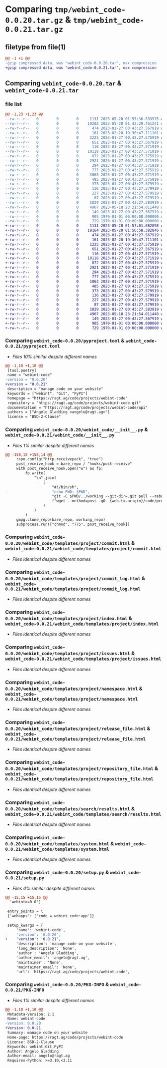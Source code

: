 # Comparing `tmp/webint_code-0.0.20.tar.gz` & `tmp/webint_code-0.0.21.tar.gz`

## filetype from file(1)

```diff
@@ -1 +1 @@
-gzip compressed data, was "webint_code-0.0.20.tar", max compression
+gzip compressed data, was "webint_code-0.0.21.tar", max compression
```

## Comparing `webint_code-0.0.20.tar` & `webint_code-0.0.21.tar`

### file list

```diff
@@ -1,23 +1,23 @@
--rw-r--r--   0        0        0     1131 2023-05-20 01:55:36.533575 webint_code-0.0.20/pyproject.toml
--rw-r--r--   0        0        0    19202 2023-05-20 01:42:29.461241 webint_code-0.0.20/webint_code/__init__.py
--rw-r--r--   0        0        0      474 2023-01-27 00:43:27.567919 webint_code-0.0.20/webint_code/templates/__init__.py
--rw-r--r--   0        0        0      161 2023-02-20 19:30:47.711101 webint_code-0.0.20/webint_code/templates/index.html
--rw-r--r--   0        0        0     1225 2023-01-27 00:43:27.575919 webint_code-0.0.20/webint_code/templates/project/commit.html
--rw-r--r--   0        0        0      651 2023-01-27 00:43:27.567919 webint_code-0.0.20/webint_code/templates/project/commit_log.html
--rw-r--r--   0        0        0      116 2023-01-27 00:43:27.571919 webint_code-0.0.20/webint_code/templates/project/created.html
--rw-r--r--   0        0        0    10118 2023-01-27 00:43:27.571919 webint_code-0.0.20/webint_code/templates/project/index.html
--rw-r--r--   0        0        0      872 2023-01-27 00:43:27.575919 webint_code-0.0.20/webint_code/templates/project/issues.html
--rw-r--r--   0        0        0     2921 2023-01-27 00:43:27.571919 webint_code-0.0.20/webint_code/templates/project/namespace.html
--rw-r--r--   0        0        0      294 2023-01-27 00:43:27.571919 webint_code-0.0.20/webint_code/templates/project/release.html
--rw-r--r--   0        0        0      777 2023-01-27 00:43:27.575919 webint_code-0.0.20/webint_code/templates/project/release_file.html
--rw-r--r--   0        0        0     1063 2023-01-27 00:43:27.571919 webint_code-0.0.20/webint_code/templates/project/repository_file.html
--rw-r--r--   0        0        0      485 2023-01-27 00:43:27.575919 webint_code-0.0.20/webint_code/templates/project/settings.html
--rw-r--r--   0        0        0      373 2023-01-27 00:43:27.579919 webint_code-0.0.20/webint_code/templates/projects.html
--rw-r--r--   0        0        0      136 2023-01-27 00:43:27.579919 webint_code-0.0.20/webint_code/templates/pypi/index.html
--rw-r--r--   0        0        0      227 2023-01-27 00:43:27.579919 webint_code-0.0.20/webint_code/templates/pypi/project.html
--rw-r--r--   0        0        0       87 2023-01-27 00:43:27.579919 webint_code-0.0.20/webint_code/templates/search/index.html
--rw-r--r--   0        0        0     1029 2023-01-27 00:43:27.583919 webint_code-0.0.20/webint_code/templates/search/results.html
--rw-r--r--   0        0        0     4967 2023-05-18 23:21:54.011448 webint_code-0.0.20/webint_code/templates/system.html
--rw-r--r--   0        0        0      149 2023-01-27 00:43:27.567919 webint_code-0.0.20/webint_code/templates/template.html
--rw-r--r--   0        0        0      905 1970-01-01 00:00:00.000000 webint_code-0.0.20/setup.py
--rw-r--r--   0        0        0      729 1970-01-01 00:00:00.000000 webint_code-0.0.20/PKG-INFO
+-rw-r--r--   0        0        0     1131 2023-05-20 01:57:01.682898 webint_code-0.0.21/pyproject.toml
+-rw-r--r--   0        0        0    19164 2023-05-20 01:56:58.382846 webint_code-0.0.21/webint_code/__init__.py
+-rw-r--r--   0        0        0      474 2023-01-27 00:43:27.567919 webint_code-0.0.21/webint_code/templates/__init__.py
+-rw-r--r--   0        0        0      161 2023-02-20 19:30:47.711101 webint_code-0.0.21/webint_code/templates/index.html
+-rw-r--r--   0        0        0     1225 2023-01-27 00:43:27.575919 webint_code-0.0.21/webint_code/templates/project/commit.html
+-rw-r--r--   0        0        0      651 2023-01-27 00:43:27.567919 webint_code-0.0.21/webint_code/templates/project/commit_log.html
+-rw-r--r--   0        0        0      116 2023-01-27 00:43:27.571919 webint_code-0.0.21/webint_code/templates/project/created.html
+-rw-r--r--   0        0        0    10118 2023-01-27 00:43:27.571919 webint_code-0.0.21/webint_code/templates/project/index.html
+-rw-r--r--   0        0        0      872 2023-01-27 00:43:27.575919 webint_code-0.0.21/webint_code/templates/project/issues.html
+-rw-r--r--   0        0        0     2921 2023-01-27 00:43:27.571919 webint_code-0.0.21/webint_code/templates/project/namespace.html
+-rw-r--r--   0        0        0      294 2023-01-27 00:43:27.571919 webint_code-0.0.21/webint_code/templates/project/release.html
+-rw-r--r--   0        0        0      777 2023-01-27 00:43:27.575919 webint_code-0.0.21/webint_code/templates/project/release_file.html
+-rw-r--r--   0        0        0     1063 2023-01-27 00:43:27.571919 webint_code-0.0.21/webint_code/templates/project/repository_file.html
+-rw-r--r--   0        0        0      485 2023-01-27 00:43:27.575919 webint_code-0.0.21/webint_code/templates/project/settings.html
+-rw-r--r--   0        0        0      373 2023-01-27 00:43:27.579919 webint_code-0.0.21/webint_code/templates/projects.html
+-rw-r--r--   0        0        0      136 2023-01-27 00:43:27.579919 webint_code-0.0.21/webint_code/templates/pypi/index.html
+-rw-r--r--   0        0        0      227 2023-01-27 00:43:27.579919 webint_code-0.0.21/webint_code/templates/pypi/project.html
+-rw-r--r--   0        0        0       87 2023-01-27 00:43:27.579919 webint_code-0.0.21/webint_code/templates/search/index.html
+-rw-r--r--   0        0        0     1029 2023-01-27 00:43:27.583919 webint_code-0.0.21/webint_code/templates/search/results.html
+-rw-r--r--   0        0        0     4967 2023-05-18 23:21:54.011448 webint_code-0.0.21/webint_code/templates/system.html
+-rw-r--r--   0        0        0      149 2023-01-27 00:43:27.567919 webint_code-0.0.21/webint_code/templates/template.html
+-rw-r--r--   0        0        0      905 1970-01-01 00:00:00.000000 webint_code-0.0.21/setup.py
+-rw-r--r--   0        0        0      729 1970-01-01 00:00:00.000000 webint_code-0.0.21/PKG-INFO
```

### Comparing `webint_code-0.0.20/pyproject.toml` & `webint_code-0.0.21/pyproject.toml`

 * *Files 10% similar despite different names*

```diff
@@ -1,10 +1,10 @@
 [tool.poetry]
 name = "webint-code"
-version = "0.0.20"
+version = "0.0.21"
 description = "manage code on your website"
 keywords = ["webint", "Git", "PyPI"]
 homepage = "https://ragt.ag/code/projects/webint-code"
 repository = "https://ragt.ag/code/projects/webint-code.git"
 documentation = "https://ragt.ag/code/projects/webint-code/api"
 authors = ["Angelo Gladding <angelo@ragt.ag>"]
 license = "BSD-2-Clause"
```

### Comparing `webint_code-0.0.20/webint_code/__init__.py` & `webint_code-0.0.21/webint_code/__init__.py`

 * *Files 1% similar despite different names*

```diff
@@ -158,15 +158,14 @@
     repo.config("http.receivepack", "true")
     post_receive_hook = bare_repo / "hooks/post-receive"
     with post_receive_hook.open("w") as fp:
         fp.write(
             "\n".join(
                 (
                     "#!/bin/sh",
-                    "echo PWD: $PWD",
                     "git -C $PWD/../working --git-dir=.git pull --rebase",
                     f"wget --method=post -qO- {web.tx.origin}/code/projects/{name}",
                 )
             )
         )
     gmpg.clone_repo(bare_repo, working_repo)
     subprocess.run(["chmod", "775", post_receive_hook])
```

### Comparing `webint_code-0.0.20/webint_code/templates/project/commit.html` & `webint_code-0.0.21/webint_code/templates/project/commit.html`

 * *Files identical despite different names*

### Comparing `webint_code-0.0.20/webint_code/templates/project/commit_log.html` & `webint_code-0.0.21/webint_code/templates/project/commit_log.html`

 * *Files identical despite different names*

### Comparing `webint_code-0.0.20/webint_code/templates/project/index.html` & `webint_code-0.0.21/webint_code/templates/project/index.html`

 * *Files identical despite different names*

### Comparing `webint_code-0.0.20/webint_code/templates/project/issues.html` & `webint_code-0.0.21/webint_code/templates/project/issues.html`

 * *Files identical despite different names*

### Comparing `webint_code-0.0.20/webint_code/templates/project/namespace.html` & `webint_code-0.0.21/webint_code/templates/project/namespace.html`

 * *Files identical despite different names*

### Comparing `webint_code-0.0.20/webint_code/templates/project/release_file.html` & `webint_code-0.0.21/webint_code/templates/project/release_file.html`

 * *Files identical despite different names*

### Comparing `webint_code-0.0.20/webint_code/templates/project/repository_file.html` & `webint_code-0.0.21/webint_code/templates/project/repository_file.html`

 * *Files identical despite different names*

### Comparing `webint_code-0.0.20/webint_code/templates/search/results.html` & `webint_code-0.0.21/webint_code/templates/search/results.html`

 * *Files identical despite different names*

### Comparing `webint_code-0.0.20/webint_code/templates/system.html` & `webint_code-0.0.21/webint_code/templates/system.html`

 * *Files identical despite different names*

### Comparing `webint_code-0.0.20/setup.py` & `webint_code-0.0.21/setup.py`

 * *Files 0% similar despite different names*

```diff
@@ -15,15 +15,15 @@
  'webint>=0.0']
 
 entry_points = \
 {'webapps': ['code = webint_code:app']}
 
 setup_kwargs = {
     'name': 'webint-code',
-    'version': '0.0.20',
+    'version': '0.0.21',
     'description': 'manage code on your website',
     'long_description': 'None',
     'author': 'Angelo Gladding',
     'author_email': 'angelo@ragt.ag',
     'maintainer': 'None',
     'maintainer_email': 'None',
     'url': 'https://ragt.ag/code/projects/webint-code',
```

### Comparing `webint_code-0.0.20/PKG-INFO` & `webint_code-0.0.21/PKG-INFO`

 * *Files 1% similar despite different names*

```diff
@@ -1,10 +1,10 @@
 Metadata-Version: 2.1
 Name: webint-code
-Version: 0.0.20
+Version: 0.0.21
 Summary: manage code on your website
 Home-page: https://ragt.ag/code/projects/webint-code
 License: BSD-2-Clause
 Keywords: webint,Git,PyPI
 Author: Angelo Gladding
 Author-email: angelo@ragt.ag
 Requires-Python: >=3.10,<3.11
```

